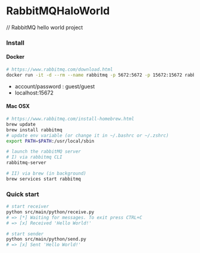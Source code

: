 # RabbitMQHaloWorld
// RabbitMQ hello world project


### Install

#### Docker
```bash
# https://www.rabbitmq.com/download.html
docker run -it -d --rm --name rabbitmq -p 5672:5672 -p 15672:15672 rabbitmq:3-management
```
- account/password : guest/guest
- localhost:15672


#### Mac OSX 
```bash
# https://www.rabbitmq.com/install-homebrew.html
brew update
brew install rabbitmq
# update env variable (or change it in ~/.bashrc or ~/.zshrc)
export PATH=$PATH:/usr/local/sbin

# launch the rabbitMQ server
# I) via rabbitmq CLI
rabbitmq-server

# II) via brew (in background)
brew services start rabbitmq
```

### Quick start
```bash
# start receiver
python src/main/python/receive.py
# => [*] Waiting for messages. To exit press CTRL+C
# => [x] Received 'Hello World!'

# start sender
python src/main/python/send.py
# => [x] Sent 'Hello World!'
```
